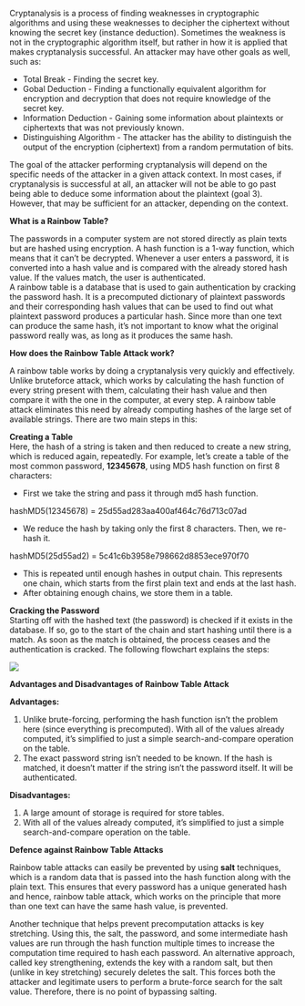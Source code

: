 Cryptanalysis is a process of finding weaknesses in cryptographic algorithms and using these weaknesses to decipher the ciphertext without knowing the secret key (instance deduction). Sometimes the weakness is not in the cryptographic algorithm itself, but rather in how it is applied that makes cryptanalysis successful. An attacker may have other goals as well, such as:

- Total Break - Finding the secret key.
- Gobal Deduction - Finding a functionally equivalent algorithm for encryption and decryption that does not require knowledge of the secret key.
- Information Deduction - Gaining some information about plaintexts or ciphertexts that was not previously known.
- Distinguishing Algorithm - The attacker has the ability to distinguish the output of the encryption (ciphertext) from a random permutation of bits.

The goal of the attacker performing cryptanalysis will depend on the specific needs of the attacker in a given attack context. In most cases, if cryptanalysis is successful at all, an attacker will not be able to go past being able to deduce some information about the plaintext (goal 3). However, that may be sufficient for an attacker, depending on the context.

**What is a Rainbow Table?**

The passwords in a computer system are not stored directly as plain texts but are hashed using encryption. A hash function is a 1-way function, which means that it can’t be decrypted. Whenever a user enters a password, it is converted into a hash value and is compared with the already stored hash value. If the values match, the user is authenticated.   
A rainbow table is a database that is used to gain authentication by cracking the password hash. It is a precomputed dictionary of plaintext passwords and their corresponding hash values that can be used to find out what plaintext password produces a particular hash. Since more than one text can produce the same hash, it’s not important to know what the original password really was, as long as it produces the same hash. 

**How does the Rainbow Table Attack work?**

A rainbow table works by doing a cryptanalysis very quickly and effectively. Unlike bruteforce attack, which works by calculating the hash function of every string present with them, calculating their hash value and then compare it with the one in the computer, at every step. A rainbow table attack eliminates this need by already computing hashes of the large set of available strings. There are two main steps in this: 

**Creating a Table**   
Here, the hash of a string is taken and then reduced to create a new string, which is reduced again, repeatedly. For example, let’s create a table of the most common password, **12345678**, using MD5 hash function on first 8 characters: 

- First we take the string and pass it through md5 hash function. 

hashMD5(12345678) = 25d55ad283aa400af464c76d713c07ad

- We reduce the hash by taking only the first 8 characters. Then, we re-hash it. 

hashMD5(25d55ad2) = 5c41c6b3958e798662d8853ece970f70

- This is repeated until enough hashes in output chain. This represents one chain, which starts from the first plain text and ends at the last hash.
- After obtaining enough chains, we store them in a table.

**Cracking the Password**   
Starting off with the hashed text (the password) is checked if it exists in the database. If so, go to the start of the chain and start hashing until there is a match. As soon as the match is obtained, the process ceases and the authentication is cracked. The following flowchart explains the steps: 

![](https://media.geeksforgeeks.org/wp-content/uploads/hash-1.png)

**Advantages and Disadvantages of Rainbow Table Attack**

**Advantages:**  

1. Unlike brute-forcing, performing the hash function isn’t the problem here (since everything is precomputed). With all of the values already computed, it’s simplified to just a simple search-and-compare operation on the table.
2. The exact password string isn’t needed to be known. If the hash is matched, it doesn’t matter if the string isn’t the password itself. It will be authenticated.

**Disadvantages:**  

1. A large amount of storage is required for store tables.
2. With all of the values already computed, it’s simplified to just a simple search-and-compare operation on the table.

**Defence against Rainbow Table Attacks**

Rainbow table attacks can easily be prevented by using **salt** techniques, which is a random data that is passed into the hash function along with the plain text. This ensures that every password has a unique generated hash and hence, rainbow table attack, which works on the principle that more than one text can have the same hash value, is prevented. 

Another technique that helps prevent precomputation attacks is key stretching. Using this, the salt, the password, and some intermediate hash values are run through the hash function multiple times to increase the computation time required to hash each password. An alternative approach, called key strengthening, extends the key with a random salt, but then (unlike in key stretching) securely deletes the salt. This forces both the attacker and legitimate users to perform a brute-force search for the salt value. Therefore, there is no point of bypassing salting.